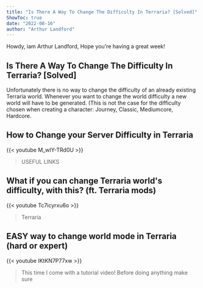```yaml
---
title: "Is There A Way To Change The Difficulty In Terraria? [Solved]"
ShowToc: true 
date: "2022-08-16"
author: "Arthur Landford" 
---
```


Howdy, iam Arthur Landford, Hope you're having a great week!
## Is There A Way To Change The Difficulty In Terraria? [Solved]
Unfortunately there is no way to change the difficulty of an already existing Terraria world. Whenever you want to change the world difficulty a new world will have to be generated. (This is not the case for the difficulty chosen when creating a character: Journey, Classic, Mediumcore, Hardcore.

## How to Change your Server Difficulty in Terraria
{{< youtube M_wIY-TRd0U >}}
>USEFUL LINKS 

## What if you can change Terraria world's difficulty, with this? (ft. Terraria mods)
{{< youtube Tc7icyrxu6o >}}
>Terraria

## EASY way to change world mode in Terraria (hard or expert)
{{< youtube IKtKN7P77xw >}}
>This time I come with a tutorial video! Before doing anything make sure 

